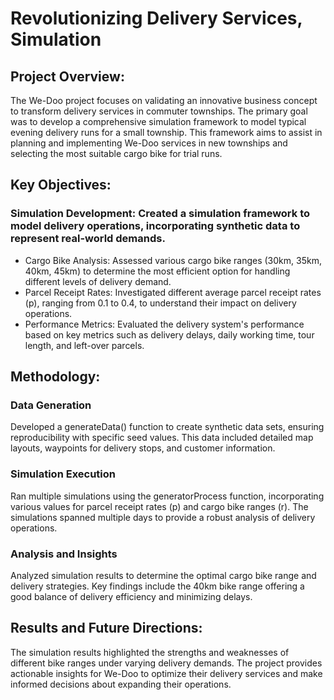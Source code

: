 # Revolutionizing Delivery Services, Simulation
## Project Overview:
The We-Doo project focuses on validating an innovative business concept to transform delivery services in commuter townships. The primary goal was to develop a comprehensive simulation framework to model typical evening delivery runs for a small township. This framework aims to assist in planning and implementing We-Doo services in new townships and selecting the most suitable cargo bike for trial runs.

## Key Objectives:

### Simulation Development: Created a simulation framework to model delivery operations, incorporating synthetic data to represent real-world demands.
- Cargo Bike Analysis: Assessed various cargo bike ranges (30km, 35km, 40km, 45km) to determine the most efficient option for handling different levels of delivery demand.
- Parcel Receipt Rates: Investigated different average parcel receipt rates (p), ranging from 0.1 to 0.4, to understand their impact on delivery operations.
- Performance Metrics: Evaluated the delivery system's performance based on key metrics such as delivery delays, daily working time, tour length, and left-over parcels.

## Methodology:
### Data Generation
Developed a generateData() function to create synthetic data sets, ensuring reproducibility with specific seed values. This data included detailed map layouts, waypoints for delivery stops, and customer information.
### Simulation Execution
Ran multiple simulations using the generatorProcess function, incorporating various values for parcel receipt rates (p) and cargo bike ranges (r). The simulations spanned multiple days to provide a robust analysis of delivery operations.
### Analysis and Insights
Analyzed simulation results to determine the optimal cargo bike range and delivery strategies. Key findings include the 40km bike range offering a good balance of delivery efficiency and minimizing delays.

## Results and Future Directions:
The simulation results highlighted the strengths and weaknesses of different bike ranges under varying delivery demands. The project provides actionable insights for We-Doo to optimize their delivery services and make informed decisions about expanding their operations.
